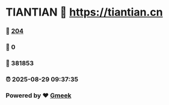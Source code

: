# TIANTIAN :link: https://tiantian.cn 
### :page_facing_up: [204](https://tiantian.cn/tag.html) 
### :speech_balloon: 0 
### :hibiscus: 381853 
### :alarm_clock: 2025-08-29 09:37:35 
### Powered by :heart: [Gmeek](https://github.com/Meekdai/Gmeek)

